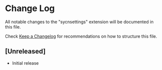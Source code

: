 # Change Log

All notable changes to the "sycnsettings" extension will be documented in this file.

Check [Keep a Changelog](http://keepachangelog.com/) for recommendations on how to structure this file.

## [Unreleased]

- Initial release
